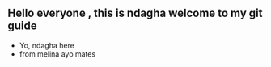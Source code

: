 
## Hello everyone , this is ndagha welcome to my git guide
- Yo, ndagha here
- from melina ayo mates
